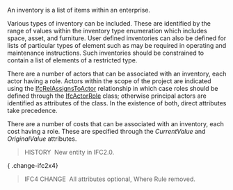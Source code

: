 An inventory is a list of items within an enterprise.

Various types of inventory can be included. These are identified by the range of values within the inventory type enumeration which includes space, asset, and furniture. User defined inventories can also be defined for lists of particular types of element such as may be required in operating and maintenance instructions. Such inventories should be constrained to contain a list of elements of a restricted type.  
  
There are a number of actors that can be associated with an inventory, each actor having a role. Actors within the scope of the project are indicated using the [IfcRelAssignsToActor](../../ifckernel/lexical/ifcrelassignstoactor.htm) relationship in which case roles should be defined through the [IfcActorRole](../../ifcactorresource/lexical/ifcactorrole.htm) class; otherwise principal actors are identified as attributes of the class. In the existence of both, direct attributes take precedence.  
  
There are a number of costs that can be associated with an inventory, each cost having a role. These are specified through the _CurrentValue_ and _OriginalValue_ attributes.

> HISTORY&nbsp; New entity in IFC2.0.

{ .change-ifc2x4}
> IFC4 CHANGE&nbsp; All attributes optional, Where Rule removed.